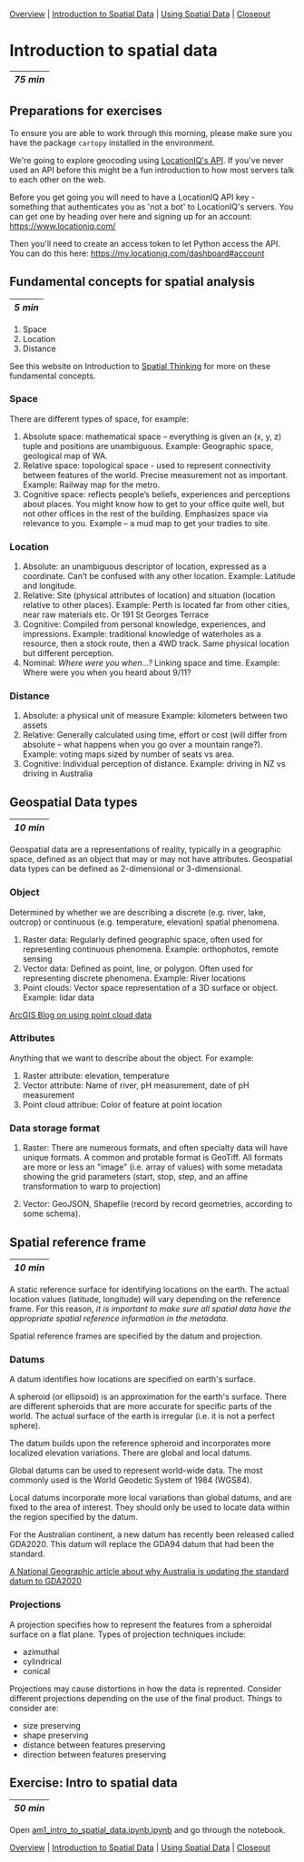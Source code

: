 [Overview](./00_overview.md) |
[Introduction to Spatial Data](./01_introspatialdata.md) |
[Using Spatial Data](./02_usingspatialdata.md) |
[Closeout](./05_closeout.md)

# Introduction to spatial data

| *75 min* |
| --------- |

## Preparations for exercises
To ensure you are able to work through this morning, please make sure you have the package `cartopy` installed in the environment.

We're going to explore geocoding using [LocationIQ's API](https://locationiq.com). If you've never used an API before this might be a fun introduction to how most servers talk to each other on the web.

Before you get going you will need to have a LocationIQ API key - something that authenticates you as 'not a bot' to LocationIQ's servers. You can get one by heading over here and signing up for an account: https://www.locationiq.com/

Then you'll need to create an access token to let Python access the API. You can do this here: https://my.locationiq.com/dashboard#account

## Fundamental concepts for spatial analysis

| *5 min*  |
| --------- |

1. Space
2. Location
3. Distance

See this website on Introduction to [Spatial Thinking](https://learn.canvas.net/courses/464/pages/unit-1-dot-4-spatial-thinking) for more on these fundamental concepts.
### Space

There are different types of space, for example:
1.	Absolute space: mathematical space – everything is given an (x, y, z) tuple and positions are unambiguous. Example: Geographic space, geological map of WA.
2.	Relative space: topological space - used to represent connectivity between features of the world. Precise measurement not as important. Example: Railway map for the metro.
3.	Cognitive space: reflects people’s beliefs, experiences and perceptions about places. You might know how to get to your office quite well, but not other offices in the rest of the building. Emphasizes space via relevance to you. Example – a mud map to get your tradies to site.

### Location

1. Absolute: an unambiguous descriptor of location, expressed as a coordinate. Can’t be confused with any other location. Example:  Latitude and longitude.
2. Relative: Site (physical attributes of location) and situation (location relative to other places). Example: Perth is located far from other cities, near raw materials etc. Or 191 St Georges Terrace
3.	Cognitive: Compiled from personal knowledge, experiences, and impressions. Example: traditional knowledge of waterholes as a resource, then a stock route, then a 4WD track. Same physical location but different perception.
4.	Nominal: *Where were you when…?* Linking space and time. Example: Where were you when you heard about 9/11?

### Distance

1.	Absolute: a physical unit of measure Example: kilometers between two assets
2.	Relative: Generally calculated using time, effort or cost (will differ from absolute – what happens when you go over a mountain range?). Example: voting maps sized by number of seats vs area.
3.	Cognitive: Individual perception of distance. Example: driving in NZ vs driving in Australia

## Geospatial Data types

| *10 min*  |
| --------- |

Geospatial data are a representations of reality, typically in a geographic space, defined as an object that may or may not have attributes. Geospatial data types can be defined as 2-dimensional or 3-dimensional.

### Object
Determined by whether we are describing a discrete (e.g. river, lake, outcrop) or continuous (e.g. temperature, elevation) spatial phenomena.

1.	Raster data: Regularly defined geographic space, often used for representing continuous phenomena. Example: orthophotos, remote sensing
2.	Vector data: Defined as point, line, or polygon. Often used for representing discrete phenomena. Example: River locations
3.	Point clouds: Vector space representation of a 3D surface or object. Example: lidar data

[ArcGIS Blog on using point cloud data](https://www.esri.com/arcgis-blog/products/3d-gis/3d-gis/point-cloud-smart-mapping-in-3d-with-scene-viewer/)

### Attributes

Anything that we want to describe about the object. For example:

1. Raster attribute: elevation, temperature
2. Vector attribute: Name of river, pH measurement, date of pH measurement
3. Point cloud attribue: Color of feature at point location

### Data storage format

1.	Raster: There are numerous formats, and often specialty data will have unique formats. A common and protable format is GeoTiff. All formats are more or less an "image" (i.e. array of values) with some metadata showing the grid parameters (start, stop, step, and an affine transformation to warp to projection)

2.	Vector: GeoJSON, Shapefile (record by record geometries, according to some schema).

## Spatial reference frame

| *10 min*  |
| --------- |

A static reference surface for identifying locations on the earth. The actual location values (latitude, longitude) will vary depending on the reference frame. For this reason, *it is important to make sure all spatial data have the appropriate spatial reference information in the metadata.*

Spatial reference frames are specified by the datum and projection.

### Datums
A datum identifies how locations are specified on earth's surface.

A spheroid (or ellipsoid) is an approximation for the earth's surface. There are different spheroids that are more accurate for specific parts of the world. The actual surface of the earth is irregular (i.e. it is not a perfect sphere).

The datum builds upon the reference spheroid and incorporates more localized elevation variations. There are global and local datums.

Global datums can be used to represent world-wide data. The most commonly used is the World Geodetic System of 1984 (WGS84).

Local datums incorporate more local variations than global datums, and are fixed to the area of interest. They should only be used to locate data within the region specified by the datum.

For the Australian continent, a new datum has recently been released called GDA2020. This datum will replace the GDA94 datum that had been the standard.

[A National Geographic article about why Australia is updating the standard datum to GDA2020](https://www.nationalgeographic.com/news/2016/09/australia-moves-gps-coordinates-adjusted-continental-drift/)

### Projections

A projection specifies how to represent the features from a spheroidal surface on a flat plane. Types of projection techniques include:
- azimuthal
- cylindrical
- conical

Projections may cause distortions in how the data is reprented. Consider different projections depending on the use of the final product. Things to consider are:
- size preserving
- shape preserving
- distance between features preserving
- direction between features preserving

## Exercise: Intro to spatial data

| *50 min*  |
| --------- |

Open [am1_intro_to_spatial_data.ipynb.ipynb](../notebooks/am1_intro_to_spatial_data.ipynb) and go through the notebook.

[Overview](./00_overview.md) |
[Introduction to Spatial Data](./01_introspatialdata.md) |
[Using Spatial Data](./02_usingspatialdata.md) |
[Closeout](./05_closeout.md)

